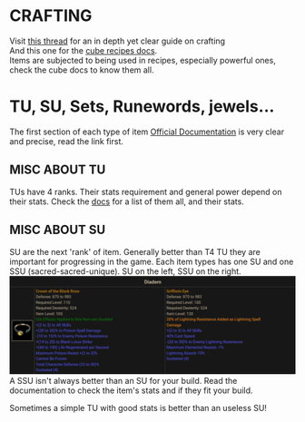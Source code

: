 # CRAFTING

Visit [this thread](https://forum.median-xl.com/viewtopic.php?f=49&t=19419) for an in depth yet clear guide on crafting  
And this one for the [cube recipes docs](https://docs.median-xl.com/doc/items/cube).  
Items are subjected to being used in recipes, especially powerful ones, check the cube docs to know them all.

# TU, SU, Sets, Runewords, jewels...

The first section of each type of item [Official Documentation](https://docs.median-xl.com/) is very clear and precise, read the link first.

## MISC ABOUT TU

TUs have 4 ranks. Their stats requirement and general power depend on their stats. Check the [docs](https://docs.median-xl.com/doc/items/tiereduniques#idx0) for a list of them all, and their stats.

## MISC ABOUT SU

SU are the next 'rank' of item. Generally better than T4 TU they are important for progressing in the game.
Each item types has one SU and one SSU (sacred-sacred-unique). SU on the left, SSU on the right.
![](../img/su.png)
A SSU isn't always better than an SU for your build. Read the documentation to check the item's stats and if they fit your build.

Sometimes a simple TU with good stats is better than an useless SU!
